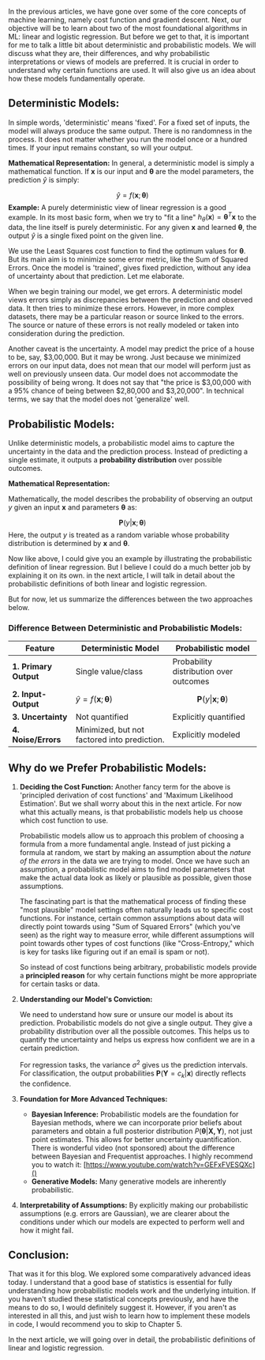 In the previous articles, we have gone over some of the core concepts of machine learning, namely cost function and gradient descent. Next, our objective will be to learn about two of the most foundational algorithms in ML: linear and logistic regression. But before we get to that, it is important for me to talk a little bit about deterministic and probabilistic models. We will discuss what they are, their differences, and why probabilistic interpretations or views of models are preferred. It is crucial in order to understand why certain functions are used. It will also give us an idea about how these models fundamentally operate.

## Deterministic Models:

In simple words, 'deterministic' means 'fixed'. For a fixed set of inputs, the model will always produce the same output. There is no randomness in the process. It does not matter whether you run the model once or a hundred times. If your input remains constant, so will your output.

**Mathematical Representation:**
In general, a deterministic model is simply a mathematical function. If $\mathbf{x}$ is our input and $\boldsymbol{\theta}$ are the model parameters, the prediction $\hat{y}$ is simply:

$$\hat{y}=f(\mathbf{x};\boldsymbol{\theta})$$
**Example:**
A purely deterministic view of linear regression is a good example. In its most basic form, when we try to "fit a line" $h_\theta(\mathbf{x})=\boldsymbol{\theta}^T \mathbf{x}$ to the data, the line itself is purely deterministic. For any given $\mathbf{x}$ and learned $\boldsymbol{\theta}$, the output $\hat{y}$ is a single fixed point on the given line. 

We use the Least Squares cost function to find the optimum values for $\boldsymbol{\theta}$. But its main aim is to minimize some error metric, like the Sum of Squared Errors. Once the model is 'trained', gives fixed prediction, without any idea of uncertainty about that prediction. Let me elaborate.

When we begin training our model, we get errors. A deterministic model views errors simply as discrepancies between the prediction and observed data. It then tries to minimize these errors. However, in more complex datasets, there may be a particular reason or source linked to the errors. The source or nature of these errors is not really modeled or taken into consideration during the prediction. 

Another caveat is the uncertainty. A model may predict the price of a house to be, say, $3,00,000. But it may be wrong. Just because we minimized errors on our input data, does not mean that our model will perform just as well on previously unseen data. Our model does not accommodate the possibility of being wrong. It does not say that "the price is $3,00,000 with a 95% chance of being between $2,80,000 and $3,20,000". In technical terms, we say that the model does not 'generalize' well.

## Probabilistic Models:

Unlike deterministic models, a probabilistic model aims to capture the uncertainty in the data and the prediction process. Instead of predicting a single estimate, it outputs a **probability distribution** over possible outcomes.

**Mathematical Representation:**

Mathematically, the model describes the probability of observing an output $y$ given an input $\mathbf{x}$ and parameters $\boldsymbol{\theta}$ as:

$$\mathbf{P}(y|\mathbf{x};\boldsymbol{\theta})$$ Here, the output $y$ is treated as a random variable whose probability distribution is determined by $\mathbf{x}$ and $\boldsymbol{\theta}$. 

Now like above, I could give you an example by illustrating the probabilistic definition of linear regression. But I believe I could do a much better job by explaining it on its own. in the next article, I will talk in detail about the probabilistic definitions of both linear and logistic regression.

But for now, let us summarize the differences between the two approaches below.

### Difference Between Deterministic and Probabilistic Models:


| **Feature**           | **Deterministic Model**                      | **Probabilistic model**                           |
| --------------------- | -------------------------------------------- | ------------------------------------------------- |
| **1. Primary Output** | Single value/class                           | Probability distribution over outcomes            |
| **2. Input-Output**   | $\hat{y}=f(\mathbf{x};\boldsymbol{\theta})$  | $$\mathbf{P}(y\|\mathbf{x};\boldsymbol{\theta})$$ |
| **3. Uncertainty**    | Not quantified                               | Explicitly quantified                             |
| **4. Noise/Errors**   | Minimized, but not factored into prediction. | Explicitly modeled                                |

## Why do we Prefer Probabilistic Models:

1. **Deciding the Cost Function:** 
   Another fancy term for the above is 'principled derivation of cost functions' and 'Maximum Likelihood Estimation'. But we shall worry about this in the next article. For now what this actually means, is that probabilistic models help us choose which cost function to use.
   
   Probabilistic models allow us to approach this problem of choosing a formula from a more fundamental angle. Instead of just picking a formula at random, we start by making an assumption about the *nature of the errors* in the data we are trying to model. Once we have such an assumption, a probabilistic model aims to find model parameters that make the actual data look as likely or plausible as possible, given those assumptions.
   
   The fascinating part is that the mathematical process of finding these "most plausible" model settings often naturally leads us to specific cost functions. For instance, certain common assumptions about data will directly point towards using "Sum of Squared Errors" (which you've seen) as the right way to measure error, while different assumptions will point towards other types of cost functions (like "Cross-Entropy," which is key for tasks like figuring out if an email is spam or not).
   
   So instead of cost functions being arbitrary, probabilistic models provide a **principled reason** for why certain functions might be more appropriate for certain tasks or data.

2. **Understanding our Model's Conviction:**
   
   We need to understand how sure or unsure our model is about its prediction. Probabilistic models do not give a single output. They give a probability distribution over all the possible outcomes. This helps us to quantify the uncertainty and helps us express how confident we are in a certain prediction.
   
   For regression tasks, the variance $\sigma^2$ gives us the prediction intervals. For classification, the output probabilities $\mathbf{P}(\mathbf{Y}=c_k|\mathbf{x})$ directly reflects the confidence.
   
3. **Foundation for More Advanced Techniques:**
   - **Bayesian Inference:** Probabilistic models are the foundation for Bayesian methods, where we can incorporate prior beliefs about parameters and obtain a full posterior distribution $P(\boldsymbol{\theta}|\mathbf{X,Y})$, not just point estimates. This allows for better uncertainty quantification. There is wonderful video (not sponsored) about the difference between Bayesian and Frequentist approaches. I highly recommend you to watch it: [https://www.youtube.com/watch?v=GEFxFVESQXc]()
   - **Generative Models:** Many generative models are inherently probabilistic.

4. **Interpretability of Assumptions:**
   By explicitly making our probabilistic assumptions (e.g. errors are Gaussian), we are clearer about the conditions under which our models are expected to perform well and how it might fail.
   
## Conclusion:

That was it for this blog. We explored some comparatively advanced ideas today. I understand that a good base of statistics is essential for fully understanding how probabilistic models work and the underlying intuition. If you haven't studied these statistical concepts previously, and have the means to do so, I would definitely suggest it. However, if you aren't as interested in all this, and just wish to learn how to implement these models in code, I would recommend you to skip to Chapter 5.

In the next article, we will going over in detail, the probabilistic definitions of linear and logistic regression. 